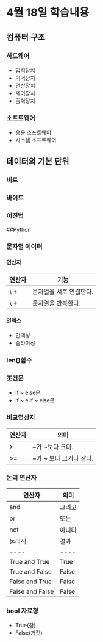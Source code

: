 # 4월 18일 학습내용
## 컴퓨터 구조
### 하드웨어 
- 입력장치
- 기억장치
- 연산장치
- 제어장치
- 출력장치
### 소프트웨어
- 응용 소프트웨어
- 시스템 소프트웨어
## 데이터의 기본 단위
### 비트
### 바이트
### 이진법
##Python
### 문자열 데이터
#### 연산자
연산자 | 기능 
------|-----
\ + | 문자열을 서로 연결한다.
\ + | 문자열을 반복한다.
#### 인덱스
- 인덱싱
- 슬라이싱
### len()함수 
### 조건문 
- if ~ else문
- if ~ elif ~ else문
### 비교연산자
연산자 | 의미
-----|-----
\> | ~가 ~보다 크다.
\>= | ~가 ~ 보다 크거나 같다.
### 논리 연산자
연산자 | 의미
-----|----
and | 그리고
or | 또는
not | 아니다
논리식 | 결과
----|----
True and True | True
True and False | False
False and True | False
False and False | False
### bool 자료형
- True(참)
- False(거짓)
